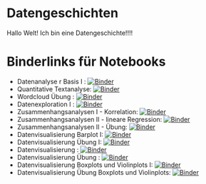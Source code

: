 # Datengeschichten

Hallo Welt! Ich bin eine Datengeschichte!!!!

# Binderlinks für Notebooks

* Datenanalyse r Basis I : 
[![Binder](https://mybinder.org/badge_logo.svg)](https://mybinder.org/v2/gh/KI-Campus/Datengeschichten.git/main?filepath=Jupyter%20Notebooks/Datenanalyse%20-%20R%20Basis%20I.ipynb)
* Quantitative Textanalyse:
[![Binder](https://mybinder.org/badge_logo.svg)](https://mybinder.org/v2/gh/KI-Campus/Datengeschichten.git/main?filepath=Jupyter%20Notebooks/Quantitative%20Textanalyse%20Wordclouds.ipynb)
* Wordcloud Übung :
[![Binder](https://mybinder.org/badge_logo.svg)](https://mybinder.org/v2/gh/KI-Campus/Datengeschichten.git/main?filepath=Jupyter%20Notebooks/Wordcloud_Übung.ipynb)
* Datenexploration I : 
[![Binder](https://mybinder.org/badge_logo.svg)](https://mybinder.org/v2/gh/KI-Campus/Datengeschichten.git/main?filepath=Jupyter%20Notebooks/Datenexploration%20I.ipynb)
* Zusammenhangsanalysen I - Korrelation:
[![Binder](https://mybinder.org/badge_logo.svg)](https://mybinder.org/v2/gh/KI-Campus/Datengeschichten.git/main?filepath=Jupyter%20Notebooks/Zusammenhangsanalysen%20I%20-%20Korrelation.ipynb)
* Zusammenhangsanalysen II - lineare Regression:
[![Binder](https://mybinder.org/badge_logo.svg)](https://mybinder.org/v2/gh/KI-Campus/Datengeschichten.git/main?filepath=Jupyter%20Notebooks/Zusammenhangsanalysen%20II%20-%20Lineare%20Regression.ipynb)
* Zusammenhangsanalysen II - Übung:
[![Binder](https://mybinder.org/badge_logo.svg)](https://mybinder.org/v2/gh/KI-Campus/Datengeschichten.git/main?filepath=Jupyter%20Notebooks/Zusammenhangsanalysen%20II_Übung.ipynb)
* Datenvisualisierung Barplot I:
[![Binder](https://mybinder.org/badge_logo.svg)](https://mybinder.org/v2/gh/KI-Campus/Datengeschichten.git/main?filepath=Jupyter%20Notebooks/Datenvisualisierung_Barplot_I.ipynb)
* Datenvisualisierung Übung I:
[![Binder](https://mybinder.org/badge_logo.svg)](https://mybinder.org/v2/gh/KI-Campus/Datengeschichten.git/main?filepath=Jupyter%20Notebooks/Datenvisualsisierung_Uebung_I.ipynb)
* Datenvisualisierung :
[![Binder](https://mybinder.org/badge_logo.svg)](https://mybinder.org/v2/gh/KI-Campus/Datengeschichten.git/main?filepath=Jupyter%20Notebooks/Datenvisualisierung.ipynb)
* Datenvisualisierung Übung :
[![Binder](https://mybinder.org/badge_logo.svg)](https://mybinder.org/v2/gh/KI-Campus/Datengeschichten.git/main?filepath=Jupyter%20Notebooks/Datenvisualisierung_Uebung.ipynb)
* Datenvisualisierung Boxplots und Violinplots I:
[![Binder](https://mybinder.org/badge_logo.svg)](https://mybinder.org/v2/gh/KI-Campus/Datengeschichten.git/main?filepath=Jupyter%20Notebooks/Datenvisualisierung_Boxplot_Violinplot_I.ipynb)
* Datenvisualisierung Übung Boxplots und Violinplots:
[![Binder](https://mybinder.org/badge_logo.svg)](https://mybinder.org/v2/gh/KI-Campus/Datengeschichten.git/main?filepath=Jupyter%20Notebooks/Datenvisualisierung_Boxplots_Violinplots_II.ipynb)

